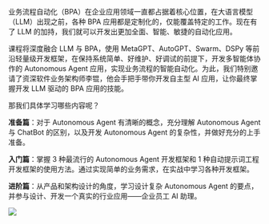 业务流程自动化（BPA）在企业应用领域一直都占据着核心位置，在大语言模型（LLM）出现之前，各种 BPA 应用都是定制化的，仅能覆盖特定的工作。现在有了 LLM 的加持，我们就可以开发出更加全面、智能、敏捷的自动化应用。

课程将深度融合 LLM 与 BPA，使用 MetaGPT、AutoGPT、Swarm、DSPy 等前沿轻量级开发框架，在保持系统简单、好维护、好调试的前提下，开发多智能体协作的 Autonomous Agent 应用，实现业务流程的智能自动化。为此，我们特别邀请了资深软件业务架构师李锟，他会手把手带你开发自主型 AI 应用，让你最终掌握开发 LLM 驱动的 BPA 应用的技能。

那我们具体学习哪些内容呢？

**准备篇**：对于 Autonomous Agent 有清晰的概念，充分理解 Autonomous Agent 与 ChatBot 的区别，以及开发 Autonomous Agent 的复杂性，并做好充分的上手准备。

**入门篇**：掌握 3 种最流行的 Autonomous Agent 开发框架和 1 种自动提示词工程开发框架的使用方法。通过实现简单的业务需求，在实战中学习各种开发框架。

**进阶篇**：从产品和架构设计的角度，学习设计复杂 Autonomous Agent 的要点，并参与设计、开发一个真实的行业应用——企业员工 AI 助理。

![](https://static001.geekbang.org/resource/image/29/01/2946b2f3ddfe6137f00e349cc303cd01.png?wh=2050x930)